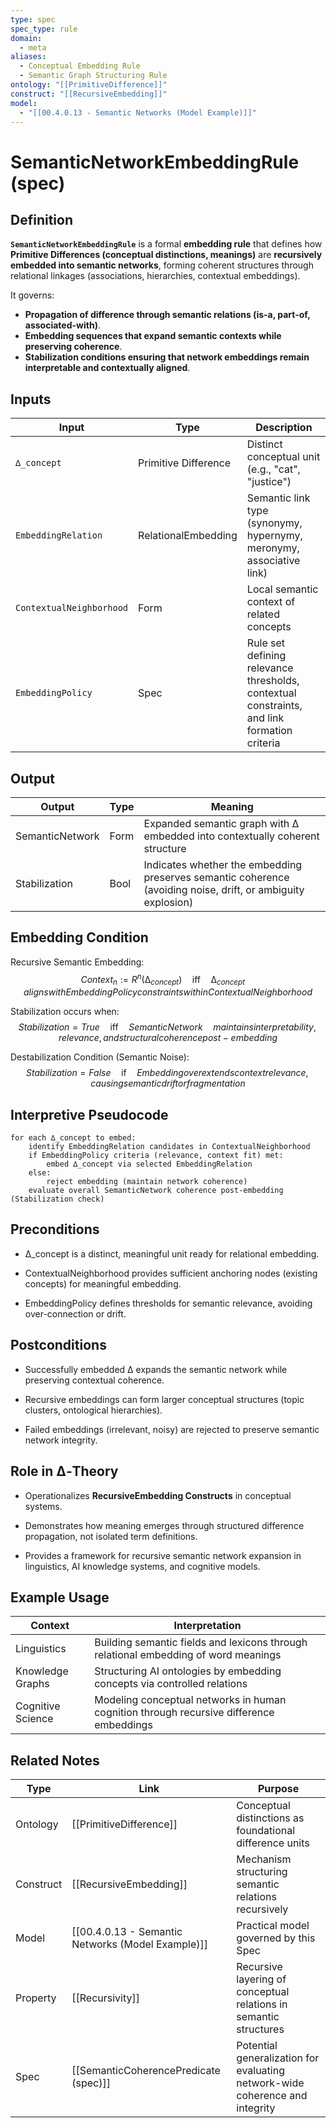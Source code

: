 ```yaml
---
type: spec
spec_type: rule
domain:
  - meta
aliases:
  - Conceptual Embedding Rule
  - Semantic Graph Structuring Rule
ontology: "[[PrimitiveDifference]]"
construct: "[[RecursiveEmbedding]]"
model:
  - "[[00.4.0.13 - Semantic Networks (Model Example)]]"
---
```


# SemanticNetworkEmbeddingRule (spec)

## Definition

**`SemanticNetworkEmbeddingRule`** is a formal **embedding rule** that defines how **Primitive Differences (conceptual distinctions, meanings)** are **recursively embedded into semantic networks**, forming coherent structures through relational linkages (associations, hierarchies, contextual embeddings).

It governs:
- **Propagation of difference through semantic relations (is-a, part-of, associated-with)**.
- **Embedding sequences that expand semantic contexts while preserving coherence**.
- **Stabilization conditions ensuring that network embeddings remain interpretable and contextually aligned**.

## Inputs

|Input|Type|Description|
|---|---|---|
|`∆_concept`|Primitive Difference|Distinct conceptual unit (e.g., "cat", "justice")|
|`EmbeddingRelation`|RelationalEmbedding|Semantic link type (synonymy, hypernymy, meronymy, associative link)|
|`ContextualNeighborhood`|Form|Local semantic context of related concepts|
|`EmbeddingPolicy`|Spec|Rule set defining relevance thresholds, contextual constraints, and link formation criteria|

## Output

|Output|Type|Meaning|
|---|---|---|
|SemanticNetwork|Form|Expanded semantic graph with ∆ embedded into contextually coherent structure|
|Stabilization|Bool|Indicates whether the embedding preserves semantic coherence (avoiding noise, drift, or ambiguity explosion)|

## Embedding Condition

Recursive Semantic Embedding:
$$
Context_{n} := R^{n}(∆_{concept}) \quad \text{iff} \quad ∆_{concept} \quad aligns with EmbeddingPolicy constraints within ContextualNeighborhood
$$

Stabilization occurs when:
$$
Stabilization = True \quad \text{iff} \quad SemanticNetwork \quad maintains interpretability, relevance, and structural coherence post-embedding
$$

Destabilization Condition (Semantic Noise):
$$
Stabilization = False \quad \text{if} \quad Embedding overextends context relevance, causing semantic drift or fragmentation
$$

## Interpretive Pseudocode

```pseudo
for each ∆_concept to embed:
    identify EmbeddingRelation candidates in ContextualNeighborhood
    if EmbeddingPolicy criteria (relevance, context fit) met:
        embed ∆_concept via selected EmbeddingRelation
    else:
        reject embedding (maintain network coherence)
    evaluate overall SemanticNetwork coherence post-embedding (Stabilization check)
````

## Preconditions

- ∆_concept is a distinct, meaningful unit ready for relational embedding.
    
- ContextualNeighborhood provides sufficient anchoring nodes (existing concepts) for meaningful embedding.
    
- EmbeddingPolicy defines thresholds for semantic relevance, avoiding over-connection or drift.
    

## Postconditions

- Successfully embedded ∆ expands the semantic network while preserving contextual coherence.
    
- Recursive embeddings can form larger conceptual structures (topic clusters, ontological hierarchies).
    
- Failed embeddings (irrelevant, noisy) are rejected to preserve semantic network integrity.
    

## Role in ∆‑Theory

- Operationalizes **RecursiveEmbedding Constructs** in conceptual systems.
    
- Demonstrates how meaning emerges through structured difference propagation, not isolated term definitions.
    
- Provides a framework for recursive semantic network expansion in linguistics, AI knowledge systems, and cognitive models.
    

## Example Usage

|Context|Interpretation|
|---|---|
|Linguistics|Building semantic fields and lexicons through relational embedding of word meanings|
|Knowledge Graphs|Structuring AI ontologies by embedding concepts via controlled relations|
|Cognitive Science|Modeling conceptual networks in human cognition through recursive difference embeddings|

## Related Notes

|Type|Link|Purpose|
|---|---|---|
|Ontology|[[PrimitiveDifference]]|Conceptual distinctions as foundational difference units|
|Construct|[[RecursiveEmbedding]]|Mechanism structuring semantic relations recursively|
|Model|[[00.4.0.13 - Semantic Networks (Model Example)]]|Practical model governed by this Spec|
|Property|[[Recursivity]]|Recursive layering of conceptual relations in semantic structures|
|Spec|[[SemanticCoherencePredicate (spec)]]|Potential generalization for evaluating network-wide coherence and integrity|

